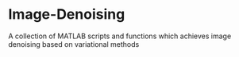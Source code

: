 # Image-Denoising
A collection of MATLAB scripts and functions which achieves image denoising based on variational methods
